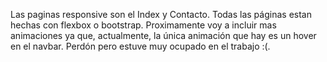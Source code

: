 Las paginas responsive son el Index y Contacto. Todas las páginas estan hechas con flexbox o bootstrap. Proximamente voy a incluir mas animaciones ya que, actualmente, la única animación que hay es un hover en el navbar. Perdón pero estuve muy ocupado en el trabajo :(. 